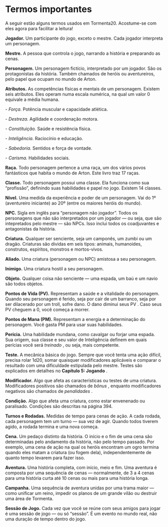 
# Termos importantes

A seguir estão alguns termos usados em
Tormenta20. Acostume-se com eles agora para
facilitar a leitura!

**Jogador.** Um participante do jogo, exceto o
mestre. Cada jogador interpreta um personagem.

**Mestre.** A pessoa que controla o jogo, narrando
a história e preparando as cenas.

**Personagem.** Um personagem fictício, interpretado por um jogador. São os protagonistas da
história. Também chamados de heróis ou aventureiros, pelo papel que ocupam no mundo de Arton.

**Atributos.** As competências físicas e mentais
de um personagem. Existem seis atributos. Eles
operam numa escala numérica, na qual um valor 0
equivale a média humana.

_- Força._ Potência muscular e capacidade atlética.

_- Destreza._ Agilidade e coordenação motora.

_- Constituição._ Saúde e resistência física.

_- Inteligência._ Raciocínio e educação.

_- Sabedoria._ Sentidos e força de vontade.

_- Carisma._ Habilidades sociais.

**Raça.** Todo personagem pertence a uma raça,
um dos vários povos fantásticos que habita o mundo
de Arton. Este livro traz 17 raças.

**Classe.** Todo personagem possui uma classe.
Ela funciona como sua “profissão”, definindo suas
habilidades e papel no jogo. Existem 14 classes.

**Nível.** Uma medida da experiência e poder de
um personagem. Vai do 1º (aventureiro iniciante) ao
20º (entre os maiores heróis do mundo).

**NPC.** Sigla em inglês para “personagem não
jogador”. Todos os personagens que não são interpretados por um jogador — ou seja, que são intepretados pelo mestre — são NPCs. Isso inclui todos os
coadjuvantes e antagonistas da história.

**Criatura.** Qualquer ser senciente, seja um
camponês, um zumbi ou um dragão. Criaturas são
dividas em seis tipos: animais, humanoides, construtos, espíritos, monstros e mortos-vivos.

**Aliado.** Uma criatura (personagem ou NPC)
amistosa a seu personagem.

**Inimigo.** Uma criatura hostil a seu personagem.

**Objeto.** Qualquer coisa não senciente — uma
espada, um baú e um navio são todos objetos.

**Pontos de Vida (PV).** Representam a saúde
e a vitalidade do personagem. Quando seu personagem é ferido, seja por cair de um barranco, seja
por ser dilacerado por um troll, sofre dano. O dano
diminui seus PV . Caso seus PV cheguem a 0, você
começa a morrer.

**Pontos de Mana (PM).** Representam a energia e a determinação do personagem. Você gasta PM
para usar suas habilidades.

**Perícia.** Uma habilidade mundana, como cavalgar ou forjar uma espada. Sua origem, sua classe
e seu valor de Inteligência definem em quais perícias
você será _treinado_ , ou seja, mais competente.

**Teste.** A mecânica básica do jogo. Sempre
que você tenta uma ação difícil, precisa rolar 1d20,
somar quaisquer modificadores aplicáveis e comparar o resultado com uma dificuldade estipulada
pelo mestre. Testes são explicados em detalhes no
**Capítulo 5: Jogando** .

**Modificador.** Algo que afeta as características
ou testes de uma criatura. Modificadores positivos
são chamados de _bônus_ , enquanto modificadores
negativos são chamados de _penalidades_ .

**Condição.** Algo que afeta uma criatura, como
estar envenenado ou paralisado. Condições são
descritas na página 394.

**Turnos e Rodadas.** Medidas de tempo para
cenas de ação. A cada rodada, cada personagem tem
um turno — sua vez de agir. Quando todos tiverem
agido, a rodada termina e uma nova começa.

**Cena.** Um pedaço distinto da história. O
início e o fim de uma cena são determinadas pelo
andamento da história, não pelo tempo passado.
Por exemplo, uma cena de ação na qual os heróis
encontram um ogro termina quando eles matam a
criatura (ou fogem dela), independentemente de
quanto tempo levarem para fazer isso.

**Aventura.** Uma história completa, com início,
meio e fim. Uma aventura é composta por uma
sequência de cenas — normalmente, de 3 a 4 cenas
para uma história curta até 10 cenas ou mais para
uma história longa.

**Campanha.** Uma sequência de aventura unidas
por uma trama maior — como unificar um reino,
impedir os planos de um grande vilão ou destruir
uma área de Tormenta.

**Sessão de Jogo.** Cada vez que você se reúne
com seus amigos para jogar é uma sessão de jogo
— ou só “sessão”. É um evento no mundo real, não
uma duração de tempo dentro do jogo.
